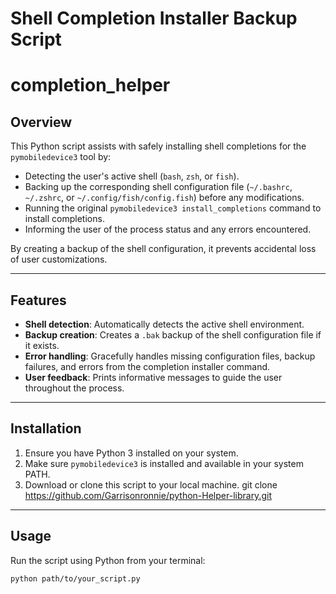 # Shell Completion Installer Backup Script
# completion_helper
## Overview

This Python script assists with safely installing shell completions for the `pymobiledevice3` tool by:

- Detecting the user's active shell (`bash`, `zsh`, or `fish`).
- Backing up the corresponding shell configuration file (`~/.bashrc`, `~/.zshrc`, or `~/.config/fish/config.fish`) before any modifications.
- Running the original `pymobiledevice3 install_completions` command to install completions.
- Informing the user of the process status and any errors encountered.

By creating a backup of the shell configuration, it prevents accidental loss of user customizations.

---

## Features

- **Shell detection**: Automatically detects the active shell environment.
- **Backup creation**: Creates a `.bak` backup of the shell configuration file if it exists.
- **Error handling**: Gracefully handles missing configuration files, backup failures, and errors from the completion installer command.
- **User feedback**: Prints informative messages to guide the user throughout the process.

--- 

## Installation

1. Ensure you have Python 3 installed on your system.
2. Make sure `pymobiledevice3` is installed and available in your system PATH.
3. Download or clone this script to your local machine.
git clone https://github.com/Garrisonronnie/python-Helper-library.git

---

## Usage

Run the script using Python from your terminal:

```bash
python path/to/your_script.py
